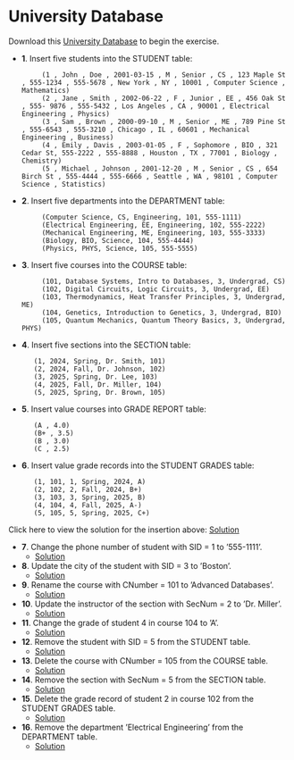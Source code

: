 # University Database
  Download this [University Database](./universityDB.sql) to begin the exercise.
  * **1**. Insert five students into the STUDENT table:
    ```
         (1 , John , Doe , 2001-03-15 , M , Senior , CS , 123 Maple St , 555-1234 , 555-5678 , New York , NY , 10001 , Computer Science , Mathematics)
         (2 , Jane , Smith , 2002-06-22 , F , Junior , EE , 456 Oak St , 555- 9876 , 555-5432 , Los Angeles , CA , 90001 , Electrical Engineering , Physics) 
         (3 , Sam , Brown , 2000-09-10 , M , Senior , ME , 789 Pine St , 555-6543 , 555-3210 , Chicago , IL , 60601 , Mechanical Engineering , Business) 
         (4 , Emily , Davis , 2003-01-05 , F , Sophomore , BIO , 321 Cedar St, 555-2222 , 555-8888 , Houston , TX , 77001 , Biology , Chemistry) 
         (5 , Michael , Johnson , 2001-12-20 , M , Senior , CS , 654 Birch St , 555-4444 , 555-6666 , Seattle , WA , 98101 , Computer Science , Statistics)
  * **2**. Insert five departments into the DEPARTMENT table:
    ```
         (Computer Science, CS, Engineering, 101, 555-1111)
         (Electrical Engineering, EE, Engineering, 102, 555-2222) 
         (Mechanical Engineering, ME, Engineering, 103, 555-3333) 
         (Biology, BIO, Science, 104, 555-4444) 
         (Physics, PHYS, Science, 105, 555-5555) 
  * **3**. Insert five courses into the COURSE table:
    ```
         (101, Database Systems, Intro to Databases, 3, Undergrad, CS) 
         (102, Digital Circuits, Logic Circuits, 3, Undergrad, EE) 
         (103, Thermodynamics, Heat Transfer Principles, 3, Undergrad, ME) 
         (104, Genetics, Introduction to Genetics, 3, Undergrad, BIO) 
         (105, Quantum Mechanics, Quantum Theory Basics, 3, Undergrad, PHYS)
  * **4**. Insert five sections into the SECTION table:
    ```
       (1, 2024, Spring, Dr. Smith, 101) 
       (2, 2024, Fall, Dr. Johnson, 102) 
       (3, 2025, Spring, Dr. Lee, 103) 
       (4, 2025, Fall, Dr. Miller, 104) 
       (5, 2025, Spring, Dr. Brown, 105)
  * **5**. Insert value courses into GRADE REPORT table:
    ```
       (A , 4.0) 
       (B+ , 3.5) 
       (B , 3.0) 
       (C , 2.5)
  * **6**. Insert value grade records into the STUDENT GRADES table:
    ``` 
       (1, 101, 1, Spring, 2024, A)  
       (2, 102, 2, Fall, 2024, B+)  
       (3, 103, 3, Spring, 2025, B)  
       (4, 104, 4, Fall, 2025, A-)  
       (5, 105, 5, Spring, 2025, C+)
  Click here to view the solution for the insertion above: [Solution](./Solution/insertion.sql)
  * **7**. Change the phone number of student with SID = 1 to ’555-1111’.
    * [Solution](./Solution/exercise7.sql)
  * **8**. Update the city of the student with SID = 3 to ’Boston’.
    * [Solution](./Solution/exercise8.sql)
  * **9**. Rename the course with CNumber = 101 to ’Advanced Databases’.
    * [Solution](./Solution/exercise9.sql)
  * **10**. Update the instructor of the section with SecNum = 2 to ’Dr. Miller’.
    * [Solution](./Solution/exercise10.sql)
  * **11**. Change the grade of student 4 in course 104 to ’A’.
    * [Solution](./Solution/exercise11.sql)
  * **12**. Remove the student with SID = 5 from the STUDENT table.
    * [Solution](./Solution/exercise12.sql)
  * **13**. Delete the course with CNumber = 105 from the COURSE table.
    * [Solution](./Solution/exercise13.sql)
  * **14**. Remove the section with SecNum = 5 from the SECTION table.
    * [Solution](./Solution/exercise14.sql)
  * **15**. Delete the grade record of student 2 in course 102 from the STUDENT GRADES table.
    * [Solution](./Solution/exercise15.sql) 
  * **16**. Remove the department ’Electrical Engineering’ from the DEPARTMENT table.
    * [Solution](./Solution/exercise16.sql)
